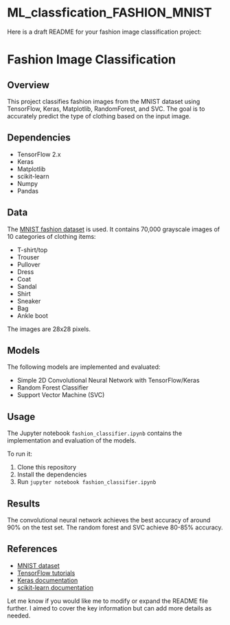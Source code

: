 # ML_classfication_FASHION_MNIST
Here is a draft README for your fashion image classification project:

# Fashion Image Classification

## Overview

This project classifies fashion images from the MNIST dataset using TensorFlow, Keras, Matplotlib, RandomForest, and SVC. The goal is to accurately predict the type of clothing based on the input image. 

## Dependencies

- TensorFlow 2.x
- Keras 
- Matplotlib
- scikit-learn
- Numpy
- Pandas

## Data

The [MNIST fashion dataset](http://yann.lecun.com/exdb/mnist/) is used. It contains 70,000 grayscale images of 10 categories of clothing items:

- T-shirt/top
- Trouser
- Pullover
- Dress
- Coat
- Sandal
- Shirt
- Sneaker
- Bag
- Ankle boot

The images are 28x28 pixels.

## Models

The following models are implemented and evaluated:

- Simple 2D Convolutional Neural Network with TensorFlow/Keras
- Random Forest Classifier 
- Support Vector Machine (SVC)

## Usage

The Jupyter notebook `fashion_classifier.ipynb` contains the implementation and evaluation of the models. 

To run it:

1. Clone this repository
2. Install the dependencies
3. Run `jupyter notebook fashion_classifier.ipynb`

## Results

The convolutional neural network achieves the best accuracy of around 90% on the test set. The random forest and SVC achieve 80-85% accuracy.

## References

- [MNIST dataset](http://yann.lecun.com/exdb/mnist/)
- [TensorFlow tutorials](https://www.tensorflow.org/tutorials)
- [Keras documentation](https://keras.io/api/) 
- [scikit-learn documentation](https://scikit-learn.org/stable/documentation.html)

Let me know if you would like me to modify or expand the README file further. I aimed to cover the key information but can add more details as needed.
 
